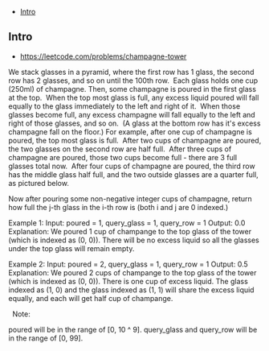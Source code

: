 - [Intro](#intro)

## Intro

- https://leetcode.com/problems/champagne-tower

We stack glasses in a pyramid, where the first row has 1 glass, the second row has 2 glasses, and so on until the 100th row.  Each glass holds one cup (250ml) of champagne.
Then, some champagne is poured in the first glass at the top.  When the top most glass is full, any excess liquid poured will fall equally to the glass immediately to the left and right of it.  When those glasses become full, any excess champagne will fall equally to the left and right of those glasses, and so on.  (A glass at the bottom row has it's excess champagne fall on the floor.)
For example, after one cup of champagne is poured, the top most glass is full.  After two cups of champagne are poured, the two glasses on the second row are half full.  After three cups of champagne are poured, those two cups become full - there are 3 full glasses total now.  After four cups of champagne are poured, the third row has the middle glass half full, and the two outside glasses are a quarter full, as pictured below.

Now after pouring some non-negative integer cups of champagne, return how full the j-th glass in the i-th row is (both i and j are 0 indexed.)
 

Example 1:
Input: poured = 1, query_glass = 1, query_row = 1
Output: 0.0
Explanation: We poured 1 cup of champange to the top glass of the tower (which is indexed as (0, 0)). There will be no excess liquid so all the glasses under the top glass will remain empty.

Example 2:
Input: poured = 2, query_glass = 1, query_row = 1
Output: 0.5
Explanation: We poured 2 cups of champange to the top glass of the tower (which is indexed as (0, 0)). There is one cup of excess liquid. The glass indexed as (1, 0) and the glass indexed as (1, 1) will share the excess liquid equally, and each will get half cup of champange.

 
Note:

poured will be in the range of [0, 10 ^ 9].
query_glass and query_row will be in the range of [0, 99].

 
